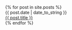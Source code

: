 <div class="contents">
{% for post in site.posts %}
  <div class="postlink-date">
    {{ post.date | date_to_string }}
  </div>
  <div class="postlink-link">
    <a href="{{ post.url | prepend:site.baseurl }}" class="post-title-link">{{ post.title }}</a>
  </div>
{% endfor %}
</div>